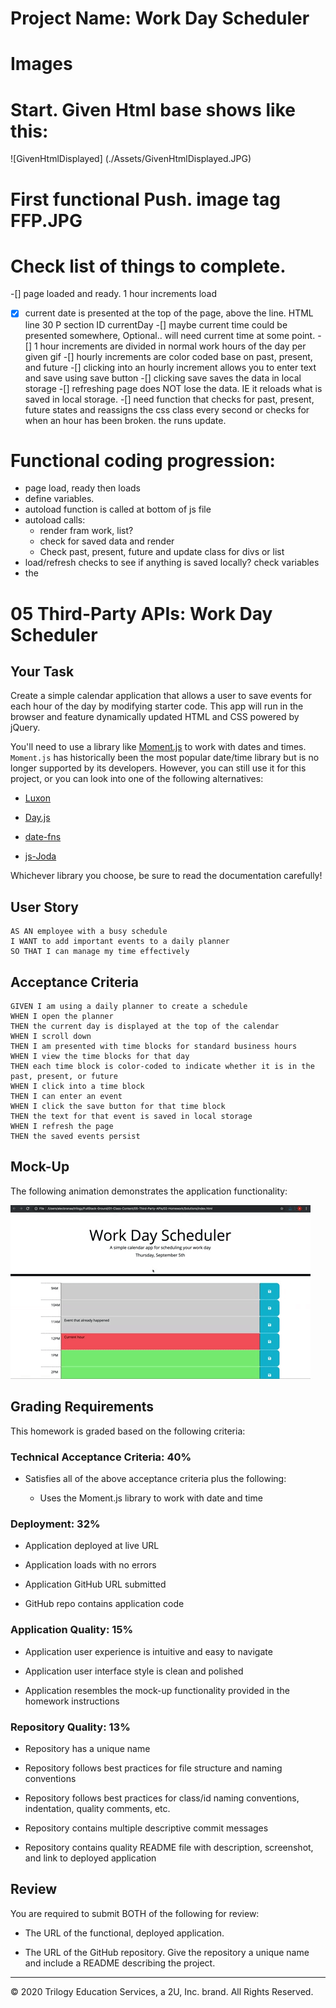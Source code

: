 # Project Name: Work Day Scheduler


# Images

# Start. Given Html base shows like this:
![GivenHtmlDisplayed] (./Assets/GivenHtmlDisplayed.JPG)

# First functional Push. image tag FFP.JPG



# Check list of things to complete.
-[] page loaded and ready. 1 hour increments load
-[X] current date is presented at the top of the page, above the line. HTML line 30 P section ID currentDay
-[] maybe current time could be presented somewhere, Optional.. will need current time at some point.
-[] 1 hour increments are divided in normal work hours of the day per given gif
-[] hourly increments are color coded base on past, present, and future
-[] clicking into an hourly increment allows you to enter text and save using save button
-[] clicking save saves the data in local storage
-[] refreshing page does NOT lose the data. IE it reloads what is saved in local storage.
-[] need function that checks for past, present, future states and reassigns the css class every second or checks for when an hour has been broken. the runs update.


# Functional coding progression:
- page load, ready then loads
- define variables.
- autoload function is called at bottom of js file
- autoload calls:
  + render fram work, list?
  + check for saved data and render
  + Check past, present, future and update class for divs or list
- load/refresh checks to see if anything is saved locally? check variables
- the




# 05 Third-Party APIs: Work Day Scheduler

## Your Task

Create a simple calendar application that allows a user to save events for each hour of the day by modifying starter code. This app will run in the browser and feature dynamically updated HTML and CSS powered by jQuery.

You'll need to use a library like [Moment.js](https://momentjs.com/) to work with dates and times. `Moment.js` has historically been the most popular date/time library but is no longer supported by its developers. However, you can still use it for this project, or you can look into one of the following alternatives:

  * [Luxon](https://moment.github.io/luxon/)

  * [Day.js](https://day.js.org/)

  * [date-fns](https://date-fns.org/)

  * [js-Joda](https://js-joda.github.io/js-joda/)

Whichever library you choose, be sure to read the documentation carefully!


## User Story

```
AS AN employee with a busy schedule
I WANT to add important events to a daily planner
SO THAT I can manage my time effectively
```


## Acceptance Criteria

```
GIVEN I am using a daily planner to create a schedule
WHEN I open the planner
THEN the current day is displayed at the top of the calendar
WHEN I scroll down
THEN I am presented with time blocks for standard business hours
WHEN I view the time blocks for that day
THEN each time block is color-coded to indicate whether it is in the past, present, or future
WHEN I click into a time block
THEN I can enter an event
WHEN I click the save button for that time block
THEN the text for that event is saved in local storage
WHEN I refresh the page
THEN the saved events persist
```


## Mock-Up

The following animation demonstrates the application functionality:

![day planner demo](./Assets/05-third-party-apis-homework-demo.gif)


## Grading Requirements

This homework is graded based on the following criteria: 

### Technical Acceptance Criteria: 40%

* Satisfies all of the above acceptance criteria plus the following:

  * Uses the Moment.js library to work with date and time

### Deployment: 32%

* Application deployed at live URL

* Application loads with no errors

* Application GitHub URL submitted

* GitHub repo contains application code

### Application Quality: 15%

* Application user experience is intuitive and easy to navigate

* Application user interface style is clean and polished

* Application resembles the mock-up functionality provided in the homework instructions

### Repository Quality: 13%

* Repository has a unique name

* Repository follows best practices for file structure and naming conventions

* Repository follows best practices for class/id naming conventions, indentation, quality comments, etc.

* Repository contains multiple descriptive commit messages

* Repository contains quality README file with description, screenshot, and link to deployed application


## Review

You are required to submit BOTH of the following for review:

* The URL of the functional, deployed application.

* The URL of the GitHub repository. Give the repository a unique name and include a README describing the project.

- - -
© 2020 Trilogy Education Services, a 2U, Inc. brand. All Rights Reserved.
